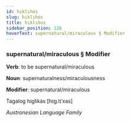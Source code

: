 ```yaml
---
id: hıklıhos
slug: hıklıhos
title: hıklıhos
sidebar_position: 126
hoverText: supernatural/miraculous § Modifier
---
```


### supernatural/miraculous § Modifier

**Verb**: to be supernatural/miraculous

**Noun**: supernaturalness/miraculousness

**Modifier**: supernatural/miraculous

Tagalog higlikás [hɪɡ.lɪˈxas]

*Austronesian Language Family*